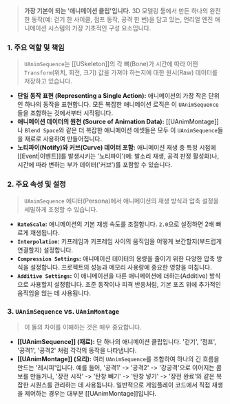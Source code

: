 > **가장 기본이 되는 '애니메이션 클립'입니다.** 3D 모델링 툴에서 만든 하나의 완전한 동작(예: 걷기 한 사이클, 점프 동작, 공격 한 번)을 담고 있는, 언리얼 엔진 애니메이션 시스템의 가장 기초적인 구성 요소입니다.

### **1. 주요 역할 및 책임**
> `UAnimSequence`는 [[USkeleton]]의 각 뼈(Bone)가 시간에 따라 어떤 `Transform`(위치, 회전, 크기) 값을 가져야 하는지에 대한 원시(Raw) 데이터를 저장하고 있습니다.
* **단일 동작 표현 (Representing a Single Action):**
    애니메이션의 가장 작은 단위인 하나의 동작을 표현합니다. 모든 복잡한 애니메이션 로직은 이 `UAnimSequence`들을 조합하는 것에서부터 시작됩니다.
* **애니메이션 데이터의 원천 (Source of Animation Data):**
    [[UAnimMontage]]나 `Blend Space`와 같은 더 복잡한 애니메이션 에셋들은 모두 이 `UAnimSequence`들을 재료로 사용하여 만들어집니다.
* **노티파이(Notify)와 커브(Curve) 데이터 포함:**
    애니메이션 재생 중 특정 시점에 [[Event|이벤트]]를 발생시키는 '노티파이'(예: 발소리 재생, 공격 판정 활성화)나, 시간에 따라 변하는 부가 데이터('커브')를 포함할 수 있습니다.

### **2. 주요 속성 및 설정**
> `UAnimSequence` 에디터(Persona)에서 애니메이션의 재생 방식과 압축 설정을 세밀하게 조정할 수 있습니다.
* **`RateScale`:**
    애니메이션의 기본 재생 속도를 조절합니다. `2.0`으로 설정하면 2배 빠르게 재생됩니다.
* **`Interpolation`:**
    키프레임과 키프레임 사이의 움직임을 어떻게 보간할지(부드럽게 연결할지) 설정합니다.
* **`Compression Settings`:**
    애니메이션 데이터의 용량을 줄이기 위한 다양한 압축 방식을 설정합니다. 프로젝트의 성능과 메모리 사용량에 중요한 영향을 미칩니다.
* **`Additive Settings`:**
    이 애니메이션을 다른 애니메이션에 더하는(Additive) 방식으로 사용할지 설정합니다. 조준 동작이나 피격 반응처럼, 기본 포즈 위에 추가적인 움직임을 얹는 데 사용됩니다.

### **3. `UAnimSequence` vs. `UAnimMontage`**
> 이 둘의 차이를 이해하는 것은 매우 중요합니다.
* **[[UAnimSequence]] (재료):**
    단 하나의 애니메이션 클립입니다. '걷기', '점프', '공격1', '공격2' 처럼 각각의 동작을 나타냅니다.
* **[[UAnimMontage]] (요리):**
    여러 `UAnimSequence`를 조합하여 하나의 긴 흐름을 만드는 '레시피'입니다. 예를 들어, '공격1' -> '공격2' -> '강공격'으로 이어지는 콤보를 만들거나, '장전 시작' -> '탄창 빼기' -> '탄창 넣기' -> '장전 완료'와 같은 복잡한 시퀀스를 관리하는 데 사용됩니다. 일반적으로 게임플레이 코드에서 직접 재생을 제어하는 경우는 대부분 [[UAnimMontage]]입니다.